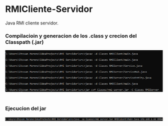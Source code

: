 # RMICliente-Servidor
Java RMI cliente servidor.
<h3>Compilacioin y generacion de los .class y crecion del Classpath (.jar)</h3>
<div>
<img src="https://raw.githubusercontent.com/wuesis/RMICliente-Servidor/main/Generar%20clases%20y%20jar.png" alt="Ejecucion"></img>
</div>
<br>
<h3>Ejecucion del jar</h3>
<div>
<img src="https://github.com/wuesis/RMICliente-Servidor/blob/main/Ejecucion.png?raw=true" alt="Ejecucion"></img>
</div>
